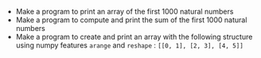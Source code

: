 - Make a program to print an array of the first 1000 natural numbers
- Make a program to compute and print the sum of the first 1000 natural numbers
- Make a program to create and print an array with the following structure using numpy features `arange` and `reshape` : `[[0, 1], [2, 3], [4, 5]]`
